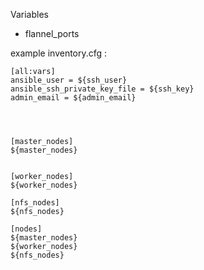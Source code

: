 Variables
- flannel_ports

example inventory.cfg :
```
[all:vars]
ansible_user = ${ssh_user}
ansible_ssh_private_key_file = ${ssh_key}
admin_email = ${admin_email}




[master_nodes]
${master_nodes}


[worker_nodes]
${worker_nodes}

[nfs_nodes]
${nfs_nodes}

[nodes]
${master_nodes}
${worker_nodes}
${nfs_nodes}
```
